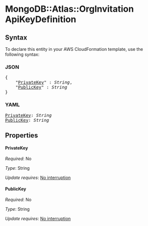 # MongoDB::Atlas::OrgInvitation ApiKeyDefinition

## Syntax

To declare this entity in your AWS CloudFormation template, use the following syntax:

### JSON

<pre>
{
    "<a href="#privatekey" title="PrivateKey">PrivateKey</a>" : <i>String</i>,
    "<a href="#publickey" title="PublicKey">PublicKey</a>" : <i>String</i>
}
</pre>

### YAML

<pre>
<a href="#privatekey" title="PrivateKey">PrivateKey</a>: <i>String</i>
<a href="#publickey" title="PublicKey">PublicKey</a>: <i>String</i>
</pre>

## Properties

#### PrivateKey

_Required_: No

_Type_: String

_Update requires_: [No interruption](https://docs.aws.amazon.com/AWSCloudFormation/latest/UserGuide/using-cfn-updating-stacks-update-behaviors.html#update-no-interrupt)

#### PublicKey

_Required_: No

_Type_: String

_Update requires_: [No interruption](https://docs.aws.amazon.com/AWSCloudFormation/latest/UserGuide/using-cfn-updating-stacks-update-behaviors.html#update-no-interrupt)

